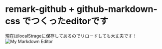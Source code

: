# remark-github + github-markdown-css でつくったeditorです

現在はlocalStrageに保存してあるのでリロードしても大丈夫です！ ![My Markdown Editor](https://rich-editor.schktjm.now.sh/)


